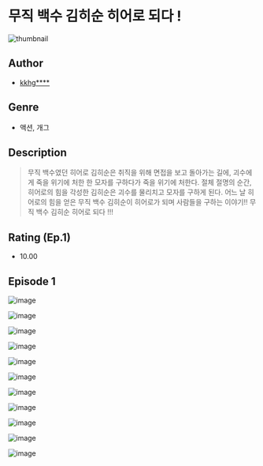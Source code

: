 # 무직 백수 김히순 히어로 되다 !
![thumbnail](https://image-comic.pstatic.net/user_contents_data/challenge_comic/2023/05/23/346974/upload_4049405904686298672_480x623.jpeg)

## Author
- [kkhg****](https://comic.naver.com/artistTitle?id=346974)

## Genre
- 액션, 개그

## Description
> 무직 백수였던 히어로 김히순은 취직을 위해 면접을 보고 돌아가는 길에, 괴수에게 죽을 위기에 처한 한 모자를 구하다가 죽을 위기에 처한다. 절체 절명의 순간, 히어로의 힘을 각성한 김히순은 괴수를 물리치고 모자를 구하게 된다. 어느 날 히어로의 힘을 얻은 무직 백수 김히순이 히어로가 되며 사람들을 구하는 이야기!! 무직 백수 김히순 히어로 되다 !!!


## Rating (Ep.1)
- 10.00

## Episode 1
![image](https://image-comic.pstatic.net/user_contents_data/challenge_comic/2023/05/23/346974/upload_3763097484208059235.jpeg)

![image](https://image-comic.pstatic.net/user_contents_data/challenge_comic/2023/05/23/346974/upload_7004050926406427750.jpeg)

![image](https://image-comic.pstatic.net/user_contents_data/challenge_comic/2023/05/23/346974/upload_3760559785618072375.jpeg)

![image](https://image-comic.pstatic.net/user_contents_data/challenge_comic/2023/05/23/346974/upload_3906698061462649142.jpeg)

![image](https://image-comic.pstatic.net/user_contents_data/challenge_comic/2023/05/23/346974/upload_3832906760892802402.jpeg)

![image](https://image-comic.pstatic.net/user_contents_data/challenge_comic/2023/05/23/346974/upload_3834924180096694627.jpeg)

![image](https://image-comic.pstatic.net/user_contents_data/challenge_comic/2023/05/23/346974/upload_7365748473992395107.jpeg)

![image](https://image-comic.pstatic.net/user_contents_data/challenge_comic/2023/05/23/346974/upload_3906980657409440098.jpeg)

![image](https://image-comic.pstatic.net/user_contents_data/challenge_comic/2023/05/23/346974/upload_3689909569950199865.jpeg)

![image](https://image-comic.pstatic.net/user_contents_data/challenge_comic/2023/05/23/346974/upload_7378639126942593122.jpeg)

![image](https://image-comic.pstatic.net/user_contents_data/challenge_comic/2023/05/23/346974/upload_3558460760980153651.jpeg)
